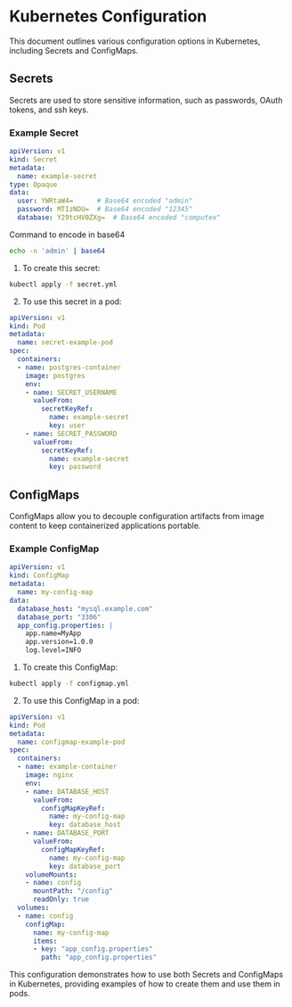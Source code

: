 # Kubernetes Configuration

This document outlines various configuration options in Kubernetes, including Secrets and ConfigMaps.

## Secrets

Secrets are used to store sensitive information, such as passwords, OAuth tokens, and ssh keys.

### Example Secret

```yaml
apiVersion: v1
kind: Secret
metadata:
  name: example-secret
type: Opaque
data:
  user: YWRtaW4=      # Base64 encoded "admin"
  password: MTIzNDU=  # Base64 encoded "12345"
  database: Y29tcHV0ZXg=  # Base64 encoded "computex"
```
Command to encode in base64

```bash
echo -n 'admin' | base64
```

1. To create this secret:

```bash
kubectl apply -f secret.yml
```

2. To use this secret in a pod:

```yaml
apiVersion: v1
kind: Pod
metadata:
  name: secret-example-pod
spec:
  containers:
  - name: postgres-container
    image: postgres
    env:
    - name: SECRET_USERNAME
      valueFrom:
        secretKeyRef:
          name: example-secret
          key: user
    - name: SECRET_PASSWORD
      valueFrom:
        secretKeyRef:
          name: example-secret
          key: password
```

## ConfigMaps

ConfigMaps allow you to decouple configuration artifacts from image content to keep containerized applications portable.

### Example ConfigMap

```yaml
apiVersion: v1
kind: ConfigMap
metadata:
  name: my-config-map
data:
  database_host: "mysql.example.com"
  database_port: "3306"
  app_config.properties: |
    app.name=MyApp
    app.version=1.0.0
    log.level=INFO
```    

1. To create this ConfigMap:

```bash
kubectl apply -f configmap.yml
```

2. To use this ConfigMap in a pod:

```yaml
apiVersion: v1
kind: Pod
metadata:
  name: configmap-example-pod
spec:
  containers:
  - name: example-container
    image: nginx
    env:
    - name: DATABASE_HOST
      valueFrom:
        configMapKeyRef:
          name: my-config-map
          key: database_host
    - name: DATABASE_PORT
      valueFrom:
        configMapKeyRef:
          name: my-config-map
          key: database_port
    volumeMounts:
    - name: config
      mountPath: "/config"
      readOnly: true
  volumes:
  - name: config
    configMap:
      name: my-config-map
      items:
      - key: "app_config.properties"
        path: "app_config.properties"
```

This configuration demonstrates how to use both Secrets and ConfigMaps in Kubernetes, providing examples of how to create them and use them in pods.